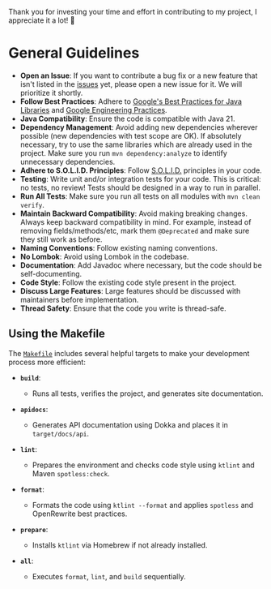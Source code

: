 Thank you for investing your time and effort in contributing to my project, I appreciate it a lot! 🤗

# General Guidelines

- **Open an Issue**: If you want to contribute a bug fix or a new feature that isn't listed in the [issues](https://github.com/kpavlov/awesome-kotlin-maven-template/issues) yet, please open a new issue for it. We will prioritize it shortly.
- **Follow Best Practices**: Adhere to [Google's Best Practices for Java Libraries](https://jlbp.dev/) and [Google Engineering Practices](https://google.github.io/eng-practices/).
- **Java Compatibility**: Ensure the code is compatible with Java 21.
- **Dependency Management**: Avoid adding new dependencies wherever possible (new dependencies with test scope are OK). If absolutely necessary, try to use the same libraries which are already used in the project. Make sure you run `mvn dependency:analyze` to identify unnecessary dependencies.
- **Adhere to S.O.L.I.D. Principles**: Follow [S.O.L.I.D.](https://en.wikipedia.org/wiki/SOLID) principles in your code.
- **Testing**: Write unit and/or integration tests for your code. This is critical: no tests, no review! Tests should be designed in a way to run in parallel.
- **Run All Tests**: Make sure you run all tests on all modules with `mvn clean verify`.
- **Maintain Backward Compatibility**: Avoid making breaking changes. Always keep backward compatibility in mind. For example, instead of removing fields/methods/etc, mark them `@Deprecated` and make sure they still work as before.
- **Naming Conventions**: Follow existing naming conventions.
- **No Lombok**: Avoid using Lombok in the codebase.
- **Documentation**: Add Javadoc where necessary, but the code should be self-documenting.
- **Code Style**: Follow the existing code style present in the project.
- **Discuss Large Features**: Large features should be discussed with maintainers before implementation.
- **Thread Safety**: Ensure that the code you write is thread-safe.

## Using the Makefile

The [`Makefile`](Makefile) includes several helpful targets to make your development process more efficient:

- **`build`**:
  - Runs all tests, verifies the project, and generates site documentation.

- **`apidocs`**:
  - Generates API documentation using Dokka and places it in `target/docs/api`.

- **`lint`**:
  - Prepares the environment and checks code style using `ktlint` and Maven `spotless:check`.

- **`format`**:
  - Formats the code using `ktlint --format` and applies `spotless` and OpenRewrite best practices.

- **`prepare`**:
  - Installs `ktlint` via Homebrew if not already installed.

- **`all`**:
  - Executes `format`, `lint`, and `build` sequentially.
